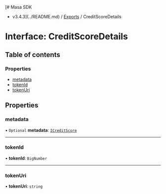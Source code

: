 [# Masa SDK
 - v3.4.3](../README.md) / [Exports](../modules.md) / CreditScoreDetails

# Interface: CreditScoreDetails

## Table of contents

### Properties

- [metadata](CreditScoreDetails.md#metadata)
- [tokenId](CreditScoreDetails.md#tokenid)
- [tokenUri](CreditScoreDetails.md#tokenuri)

## Properties

### metadata

• `Optional` **metadata**: [`ICreditScore`](ICreditScore.md)

___

### tokenId

• **tokenId**: `BigNumber`

___

### tokenUri

• **tokenUri**: `string`
